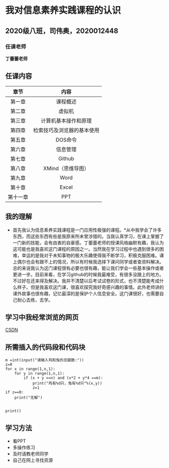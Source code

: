 # 我对信息素养实践课程的认识
## 2020级八班，司伟奥，2020012448
### 任课老师
**丁蕾蕾老师**
## 任课内容
|章节|内容|
|:-:|:-:|
|第一章|课程概述|
|第二章|虚拟机|
|第三章|计算机基本操作和原理|
|第四章|检索技巧及浏览器的基本使用|
|第五章|DOS命令|
|第六章|信息管理|
|第七章|Github|
|第八章|XMind（思维导图）|
|第九章|Word|
|第十章|Excel|
|第十一章|PPT|
## 我的理解
* 首先我认为信息素养实践课程是一门应用性极强的课程。*从中我学会了许多东西，而这些东西有些是我原来所未曾涉猎的。当我认真学习，在课上掌握了一门新的技能，会有由衷的自豪感。丁蕾蕾老师的授课风格幽默有趣，我认为这可能也是我喜欢这门课程的原因之一。当然我在学习过程中也遇到很多的困难，幸运的是我对于未知事物的极大乐趣使得我不断学习，积极克服困难。课上偶尔也会有跟不上的情况，所以有时候我选择下课问同学或者查资料解决。总的来说我认为这门课程很有必要也很有趣，能让我们学会一些基本操作或者更进一步。目前来看，在学习github的时候我最难受，有很多没跟上的地方。不过好在还来得及解决。我并不清楚以后考试试卷的形式，也不清楚能考成什么样子。但是我喜欢这门课，很喜欢探究我好奇感兴趣的事情。此外老师讲的课外故事也很有趣，记忆最深的是保护个人信息安全。这门课很好，也需要自己耐心去练，去学。
## 学习中我经常浏览的网页
[CSDN](https://www.csdn.net/?spm=1001.2101.3001.4476)
## 所需插入的代码段和代码块
```n =int(input("请输入鸡和兔的总数量:"))
m =int(input("请输入鸡和兔的总腿数:"))
z=0
for x in range(1,n,1):
    for y in range(1,n,1):
        if (x + y ==n) and (x*2 + y*4 ==m):
            print("鸡有%d只，兔有%d只"%(x,y))
            z=1
if z==0:
    print("无解")
    
```
`print()`  
## 学习方法
- 看PPT
- 多操作练习
- 及时请教老师同学
- 自己在网上寻找资源
